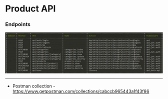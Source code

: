 # Product API

### Endpoints

![Routes list](./public/routes.png)

-----
- Postman collection - https://www.getpostman.com/collections/cabccb965443a1f43f86